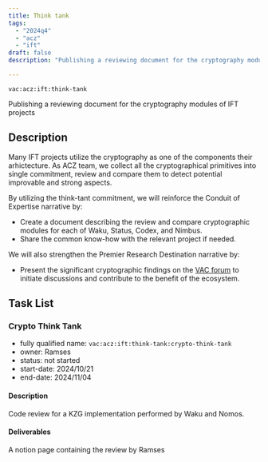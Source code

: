 ```yaml
---
title: Think tank
tags:
  - "2024q4"
  - "acz"
  - "ift"
draft: false
description: "Publishing a reviewing document for the cryptography modules of IFT projects"

---
```


`vac:acz:ift:think-tank`

Publishing a reviewing document for the cryptography modules of IFT projects
## Description

Many IFT projects utilize the cryptography as one of the components their arhictecture. As ACZ team, 
we collect all the cryptographical primitives into single commitment, review and compare them to detect potential 
improvable and strong aspects.


By utilizing the think-tant commitment, 
we will reinforce the Conduit of Expertise narrative by:
* Create a document describing the review and compare cryptographic modules for each of Waku, 
Status, Codex, and Nimbus.
* Share the common know-how with the relevant project if needed.

We will also strengthen the Premier Research Destination narrative by: 
* Present the significant cryptographic findings on the [VAC forum](https://forum.vac.dev/) 
to initiate discussions and contribute to the benefit of the ecosystem.


## Task List

### Crypto Think Tank 

* fully qualified name: `vac:acz:ift:think-tank:crypto-think-tank`
* owner: Ramses
* status: not started
* start-date: 2024/10/21
* end-date: 2024/11/04

#### Description 
Code review for a KZG implementation performed by Waku and Nomos.

#### Deliverables 

A notion page containing the review by Ramses
